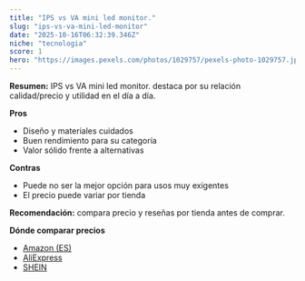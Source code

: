 ```yaml
---
title: "IPS vs VA mini led monitor."
slug: "ips-vs-va-mini-led-monitor"
date: "2025-10-16T06:32:39.346Z"
niche: "tecnologia"
score: 1
hero: "https://images.pexels.com/photos/1029757/pexels-photo-1029757.jpeg?auto=compress&cs=tinysrgb&fit=crop&h=627&w=1200&auto=compress&cs=tinysrgb&w=1200&h=675&fit=crop"
---
```


**Resumen:** IPS vs VA mini led monitor. destaca por su relación calidad/precio y utilidad en el día a día.

**Pros**
- Diseño y materiales cuidados
- Buen rendimiento para su categoría
- Valor sólido frente a alternativas

**Contras**
- Puede no ser la mejor opción para usos muy exigentes
- El precio puede variar por tienda

**Recomendación:** compara precio y reseñas por tienda antes de comprar.

**Dónde comparar precios**
- [Amazon (ES)](https://www.amazon.es/s?k=IPS%20vs%20VA%20mini%20led%20monitor.&tag=teknovashop25-21)
- [AliExpress](https://www.aliexpress.com/wholesale?SearchText=IPS%20vs%20VA%20mini%20led%20monitor.)
- [SHEIN](https://www.shein.com/pdsearch/IPS%20vs%20VA%20mini%20led%20monitor.)